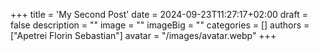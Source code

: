 +++
title = 'My Second Post'
date = 2024-09-23T11:27:17+02:00
draft = false
description = ""
image = ""
imageBig = ""
categories = []
authors = ["Apetrei Florin Sebastian"]
avatar = "/images/avatar.webp"
+++
